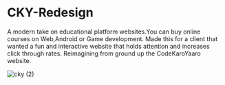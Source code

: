 # CKY-Redesign

A modern take on educational platform websites.You can buy online courses on Web,Android or Game development. Made this for a client that wanted a fun and interactive website that holds attention and increases click through rates.
Reimagining from ground up the CodeKaroYaaro website.

![cky (2)](https://github.com/HarshiTsTomar/CKY-Redesign/assets/121103525/5512d102-c0f5-43bf-a67b-75d941276e42)
